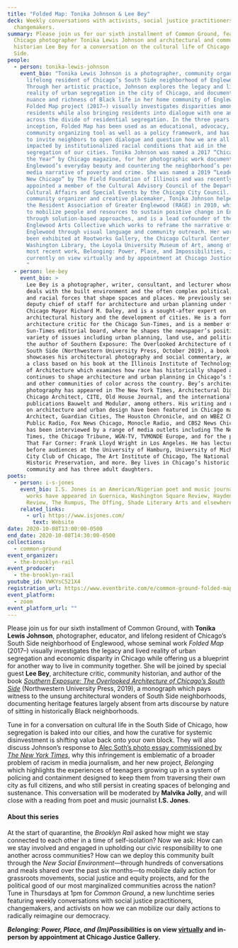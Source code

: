 ```yaml
---
title: "Folded Map: Tonika Johnson & Lee Bey"
deck: Weekly conversations with activists, social justice practitioners, and
  changemakers.
summary: Please join us for our sixth installment of Common Ground, featuring
  Chicago photographer Tonika Lewis Johnson and architectural and community
  historian Lee Bey for a conversation on the cultural life of Chicago's South
  Side.
people:
  - person: tonika-lewis-johnson
    event_bio: "Tonika Lewis Johnson is a photographer, community organizer, and
      lifelong resident of Chicago’s South Side neighborhood of Englewood.
      Through her artistic practice, Johnson explores the legacy and lived
      reality of urban segregation in the city of Chicago, and documents the
      nuance and richness of Black life in her home community of Englewood. Her
      Folded Map project (2017–) visually investigates disparities among Chicago
      residents while also bringing residents into dialogue with one another
      across the divide of residential segregation. In the three years since its
      inception, Folded Map has been used as an educational, advocacy, and
      community organizing tool as well as a policy framework, and has continued
      to invite neighbors to open dialogue and question how we are all socially
      impacted by institutionalized racial conditions that aid in the
      segregation of our cities. Tonika Johnson was named a 2017 “Chicagoan of
      the Year” by Chicago magazine, for her photographic work documenting
      Englewood’s everyday beauty and countering the neighborhood’s pervasive
      media narrative of poverty and crime. She was named a 2019 “Leader for a
      New Chicago” by The Field Foundation of Illinois and was recently
      appointed a member of the Cultural Advisory Council of the Department of
      Cultural Affairs and Special Events by the Chicago City Council. As a
      community organizer and creative placemaker, Tonika Johnson helped cofound
      the Resident Association of Greater Englewood (RAGE) in 2010, which works
      to mobilize people and resources to sustain positive change in Englewood
      through solution-based approaches, and is a lead cofounder of the
      Englewood Arts Collective which works to reframe the narrative of
      Englewood through visual language and community outreach. Her work has
      been exhibited at Rootworks Gallery, the Chicago Cultural Center, Harold
      Washington Library, the Loyola University Museum of Art, among others. Her
      most recent work, Belonging: Power, Place, and Impossibilities, is
      currently on view virtually and by appointment at Chicago Justice Gallery.
      "
  - person: lee-bey
    event_bio: >
      Lee Bey is a photographer, writer, consultant, and lecturer whose work
      deals with the built environment and the often complex political, social,
      and racial forces that shape spaces and places. He previously served as
      deputy chief of staff for architecture and urban planning under former
      Chicago Mayor Richard M. Daley, and is a sought-after expert on
      architectural history and the development of cities. He is a former
      architecture critic for the Chicago Sun-Times, and is a member of the
      Sun-Times editorial board, where he shapes the newspaper’s position on a
      variety of issues including urban planning, land use, and politics. He is
      the author of Southern Exposure: The Overlooked Architecture of Chicago’s
      South Side (Northwestern University Press, October 2019), a book which
      showcases his architectural photography and social commentary, and teaches
      a class based on his book at the Illinois Institute of Technology College
      of Architecture which examines how race has historically shaped and
      continues to shape architecture and urban planning in Chicago’s South Side
      and other communities of color across the country. Bey’s architectural
      photography has appeared in The New York Times, Architectural Digest,
      Chicago Architect, CITE, Old House Journal, and the international design
      publications Bauwelt and Modulør, among others. His writing and reporting
      on architecture and urban design have been featured in Chicago magazine,
      Architect, Guardian Cities, The Houston Chronicle, and on WBEZ Chicago
      Public Radio, Fox News Chicago, Monocle Radio, and CBS2 News Chicago. Bey
      has been interviewed by a range of media outlets including The New York
      Times, the Chicago Tribune, WGN-TV, TVMONDE Europe, and for the program
      That Far Corner: Frank Lloyd Wright in Los Angeles. He has lectured widely
      before audiences at the University of Hamburg, University of Michigan,
      City Club of Chicago, The Art Institute of Chicago, The National Trust for
      Historic Preservation, and more. Bey lives in Chicago’s historic Pullman
      community and has three adult daughters. 
poets:
  - person: i-s-jones
    event_bio: I.S. Jones is an American/Nigerian poet and music journalist. Her
      works have appeared in Guernica, Washington Square Review, Hayden’s Ferry
      Review, The Rumpus, The Offing, Shade Literary Arts and elsewhere.
    related_links:
      - url: https://www.isjones.com/
        text: Website
date: 2020-10-08T13:00:00-0500
end_date: 2020-10-08T14:30:00-0500
collections:
  - common-ground
event_organizer:
  - the-brooklyn-rail
event_producer:
  - the-brooklyn-rail
youtube_id: VWKYsC521X4
registration_url: https://www.eventbrite.com/e/common-ground-folded-map-with-tonika-johnson-lee-bey-tickets-123762419729
event_platform:
  - zoom
event_platform_url: ""
---
```

Please join us for our sixth installment of Common Ground, with **Tonika Lewis Johnson**, photographer, educator, and lifelong resident of Chicago’s South Side neighborhood of Englewood, whose seminal work *Folded Map* (2017–) visually investigates the legacy and lived reality of urban segregation and economic disparity in Chicago while offering us a blueprint for another way to live in community together. She will be joined by special guest **Lee Bey**, architecture critic, community historian, and author of the book *[Southern Exposure: The Overlooked Architecture of Chicago’s South Side](https://nupress.northwestern.edu/content/southern-exposure)* (Northwestern University Press, 2019), a monograph which pays witness to the unsung architectural wonders of South Side neighborhoods, documenting heritage features largely absent from arts discourse by nature of sitting in historically Black neighborhoods.

Tune in for a conversation on cultural life in the South Side of Chicago, how segregation is baked into our cities, and how the curative for systemic disinvestment is shifting value back onto your own block. They will also discuss Johnson’s response to [Alec Soth’s photo essay commissioned by *The New York Times*](https://www.theartnewspaper.com/news/magnum-photographer-alec-soth-may-face-legal-action-after-plagiarism-claim-from-chicago-artist-tonika-johnson), why this infringement is emblematic of a broader problem of racism in media journalism, and her new project, *Belonging* which highlights the experiences of teenagers growing up in a system of policing and containment designed to keep them from traversing their own city as full citizens, and who still persist in creating spaces of belonging and sustenance. This conversation will be moderated by **Malvika Jolly**, and will close with a reading from poet and music journalist **I.S. Jones**.

#### **About this series**

At the start of quarantine, the *Brooklyn Rail* asked how might we stay connected to each other in a time of self-isolation? Now we ask: How can we stay involved and engaged in upholding our civic responsibility to one another across communities? How can we deploy this community built through the *New Social Environment*—through hundreds of conversations and meals shared over the past six months—to mobilize daily action for grassroots movements, social justice and equity projects, and for the political good of our most marginalized communities across the nation? Tune in Thursdays at 1pm for *Common Ground*, a new lunchtime series featuring weekly conversations with social justice practitioners, changemakers, and activists on how we can mobilize our daily actions to radically reimagine our democracy.

***Belonging: Power, Place, and (Im)Possibilities* is on view [virtually](http://belongingchicago.com/) and in-person by appointment at Chicago Justice Gallery.**